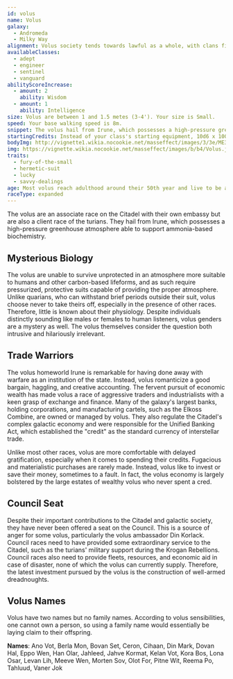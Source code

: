 ```yaml
---
id: volus
name: Volus
galaxy: 
  - Andromeda
  - Milky Way
alignment: Volus society tends towards lawful as a whole, with clans fighting over economic resources and aggressive negotiating, even if they are individually chaotic individuals. They tend towards neutral morality.
availableClasses:
  - adept
  - engineer
  - sentinel
  - vanguard
abilityScoreIncrease:
  - amount: 2
    ability: Wisdom
  - amount: 1
    ability: Intelligence
size: Volus are between 1 and 1.5 metes (3-4'). Your size is Small.
speed: Your base walking speed is 8m.
snippet: The volus hail from Irune, which possesses a high-pressure greenhouse atmosphere able to support an ammonia-based biochemistry. As a result, the volus must wear pressure suits and breathers when dealing with other species.
startingCredits: Instead of your class's starting equipment, 10d6 x 1000 + 10,000 credits to buy your own equipment.
bodyImg: http://vignette1.wikia.nocookie.net/masseffect/images/3/3e/ME3_Volus_Adept.png/revision/latest/scale-to-width-down/500
img: https://vignette.wikia.nocookie.net/masseffect/images/b/b4/Volus.jpg/revision/latest/scale-to-width-down/640?cb=20121009195731
traits:
  - fury-of-the-small
  - hermetic-suit
  - lucky
  - savvy-dealings
age: Most volus reach adulthood around their 50th year and live to be around 200 years-old.
raceType: expanded
---
```


The volus are an associate race on the Citadel with their own embassy but are also a client race of the turians. They 
hail from Irune, which possesses a high-pressure greenhouse atmosphere able to support ammonia-based biochemistry. 

## Mysterious Biology
The volus are unable to survive unprotected in an atmosphere more suitable to humans and other carbon-based lifeforms, 
and as such require pressurized, protective suits capable of providing the proper atmosphere. Unlike quarians, who can
withstand brief periods outside their suit, volus choose never to take theirs off, especially in the presence of other
races. Therefore, little is known about their physiology. Despite individuals distinctly sounding like males or 
females to human listeners, volus genders are a mystery as well. The volus themselves consider the question both 
intrusive and hilariously irrelevant. 

## Trade Warriors
The volus homeworld Irune is remarkable for having done away with warfare as an institution of the state. Instead,
volus romanticize a good bargain, haggling, and creative accounting. The fervent pursuit of economic wealth has 
made volus a race of aggressive traders and industrialists with a keen grasp of exchange and finance. 
Many of the galaxy's largest banks, holding corporations, and manufacturing cartels, such as the 
Elkoss Combine, are owned or managed by volus. They also regulate the Citadel's complex galactic economy and were
responsible for the Unified Banking Act, which established the "credit" as the standard currency of interstellar
trade.

Unlike most other races, volus are more comfortable with delayed gratification, especially when it comes to spending
their credits. Fugacious and materialistic purchases are rarely made. Instead, volus like to invest or save their money,
sometimes to a fault. In fact, the volus economy is largely bolstered by the large estates of wealthy volus who never
spent a cred.

## Council Seat
Despite their important contributions to the Citadel and galactic society, they have never been offered a seat on the 
Council. This is a source of anger for some volus, particularly the volus ambassador Din Korlack. Council races need 
to have provided some extraordinary service to the Citadel, such as the turians' military support during the 
Krogan Rebellions. Council races also need to provide fleets, resources, and economic aid in case of disaster, 
none of which the volus can currently supply. Therefore, the latest investment pursued by the volus is the construction
of well-armed dreadnoughts. 

## Volus Names
Volus have two names but no family names. According to volus sensibilities, one cannot own a person, so using a family 
name would essentially be laying claim to their offspring. 

__Names__: Ano Vot, Berla Mon, Bovan Set, Ceron, Cihaan, Din Mark, Dovan Hal, Eppo Wen, Han Olar, Jahleed, 
Jahve Kormat, Kelan Vot, Kora Bos, Lona Osar, Levan Lih, Meeve Wen, Morten Sov, Olot For, Pitne Wit, Reema Po, Tahluud, Vaner Jok

<source-reference pages="Volus" source="wiki"></source-reference>
